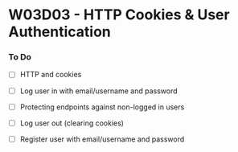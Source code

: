 # W03D03 - HTTP Cookies & User Authentication

### To Do
- [ ] HTTP and cookies
- [ ] Log user in with email/username and password
- [ ] Protecting endpoints against non-logged in users
- [ ] Log user out (clearing cookies)
- [ ] Register user with email/username and password









































